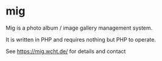 # mig

Mig is a photo album / image gallery management system.

It is written in PHP and requires nothing but PHP to operate.

See https://mig.wcht.de/ for details and contact
